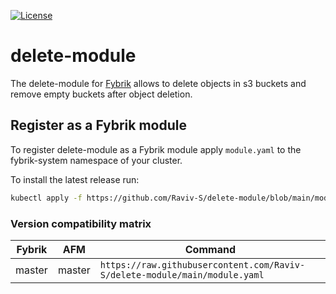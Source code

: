[![License](https://img.shields.io/badge/License-Apache%202.0-blue.svg)](https://opensource.org/licenses/Apache-2.0)

# delete-module

The delete-module for [Fybrik](https://github.com/fybrik/fybrik) allows to delete objects in s3 buckets and remove empty buckets after object deletion.

## Register as a Fybrik module

To register delete-module as a Fybrik module apply `module.yaml` to the fybrik-system namespace of your cluster.

To install the latest release run:

```bash
kubectl apply -f https://github.com/Raviv-S/delete-module/blob/main/module.yaml -n fybrik-system
```

### Version compatibility matrix

| Fybrik           | AFM     | Command
| ---              | ---     | ---
| master           | master  | `https://raw.githubusercontent.com/Raviv-S/delete-module/main/module.yaml`

